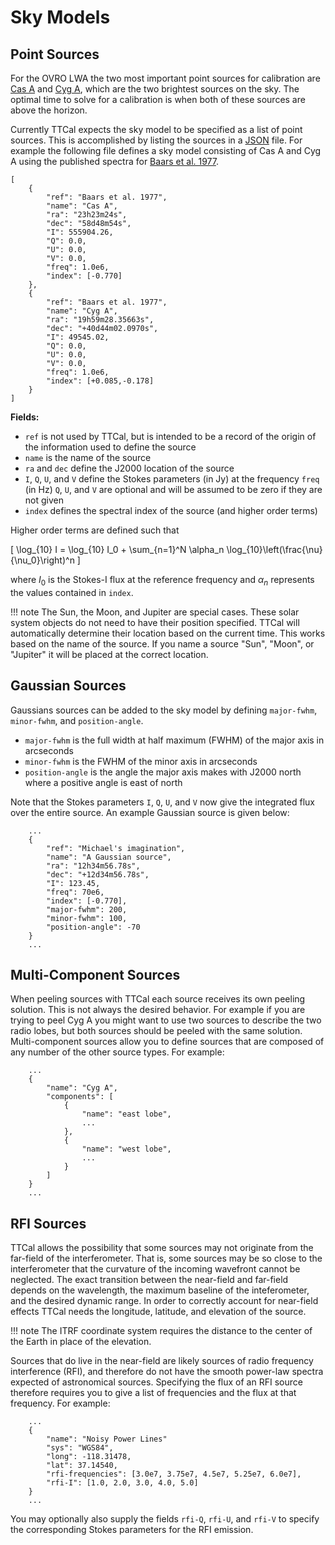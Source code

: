 # Sky Models

## Point Sources

For the OVRO LWA the two most important point sources for calibration are
[Cas A](https://en.wikipedia.org/wiki/Cassiopeia_A) and
[Cyg A](https://en.wikipedia.org/wiki/Cygnus_A), which are the two brightest
sources on the sky. The optimal time to solve for a calibration is when both
of these sources are above the horizon.

Currently TTCal expects the sky model to be specified as a list of point sources.
This is accomplished by listing the sources in a [JSON](http://www.json.org/) file.
For example the following file defines a sky model consisting of Cas A and Cyg A
using the published spectra for [Baars et al. 1977](http://adsabs.harvard.edu/abs/1977A%26A....61...99B).

```
[
    {
        "ref": "Baars et al. 1977",
        "name": "Cas A",
        "ra": "23h23m24s",
        "dec": "58d48m54s",
        "I": 555904.26,
        "Q": 0.0,
        "U": 0.0,
        "V": 0.0,
        "freq": 1.0e6,
        "index": [-0.770]
    },
    {
        "ref": "Baars et al. 1977",
        "name": "Cyg A",
        "ra": "19h59m28.35663s",
        "dec": "+40d44m02.0970s",
        "I": 49545.02,
        "Q": 0.0,
        "U": 0.0,
        "V": 0.0,
        "freq": 1.0e6,
        "index": [+0.085,-0.178]
    }
]
```

**Fields:**

* `ref` is not used by TTCal, but is intended to be a record of the origin
  of the information used to define the source
* `name` is the name of the source
* `ra` and `dec` define the J2000 location of the source
* `I`, `Q`, `U`, and `V` define the Stokes parameters (in Jy) at the frequency `freq` (in Hz)
  `Q`, `U`, and `V` are optional and will be assumed to be zero if they are not given
* `index` defines the spectral index of the source (and higher order terms)

Higher order terms are defined such that

\[
    \log_{10} I = \log_{10} I_0 + \sum_{n=1}^N \alpha_n \log_{10}\left(\frac{\nu}{\nu_0}\right)^n
\]

where $I_0$ is the Stokes-I flux at the reference frequency and $\alpha_n$ represents
the values contained in `index`.

!!! note
    The Sun, the Moon, and Jupiter are special cases. These solar system objects do not
    need to have their position specified. TTCal will automatically determine their
    location based on the current time. This works based on the name of the source.
    If you name a source "Sun", "Moon", or "Jupiter" it will be placed at the
    correct location.

## Gaussian Sources

Gaussians sources can be added to the sky model by defining `major-fwhm`, `minor-fwhm`,
and `position-angle`.

* `major-fwhm` is the full width at half maximum (FWHM) of the major axis in arcseconds
* `minor-fwhm` is the FWHM of the minor axis in arcseconds
* `position-angle` is the angle the major axis makes with J2000 north where a positive angle is east of north

Note that the Stokes parameters `I`, `Q`, `U`, and `V` now give the integrated flux
over the entire source. An example Gaussian source is given below:

```
    ...
    {
        "ref": "Michael's imagination",
        "name": "A Gaussian source",
        "ra": "12h34m56.78s",
        "dec": "+12d34m56.78s",
        "I": 123.45,
        "freq": 70e6,
        "index": [-0.770],
        "major-fwhm": 200,
        "minor-fwhm": 100,
        "position-angle": -70
    }
    ...
```

## Multi-Component Sources

When peeling sources with TTCal each source receives its own peeling solution. This is not
always the desired behavior. For example if you are trying to peel Cyg A you might want to
use two sources to describe the two radio lobes, but both sources should be peeled with
the same solution. Multi-component sources allow you to define sources that are composed
of any number of the other source types. For example:

```
    ...
    {
        "name": "Cyg A",
        "components": [
            {
                "name": "east lobe",
                ...
            },
            {
                "name": "west lobe",
                ...
            }
        ]
    }
    ...
```

## RFI Sources

TTCal allows the possibility that some sources may not originate from the far-field of
the interferometer. That is, some sources may be so close to the interferometer that
the curvature of the incoming wavefront cannot be neglected. The exact transition between
the near-field and far-field depends on the wavelength, the maximum baseline of the
inteferometer, and the desired dynamic range. In order to correctly account for near-field
effects TTCal needs the longitude, latitude, and elevation of the source.

!!! note
    The ITRF coordinate system requires the distance to the center of the Earth in place of
    the elevation.

Sources that do live in the near-field are likely sources of radio frequency interference (RFI),
and therefore do not have the smooth power-law spectra expected of astronomical sources.
Specifying the flux of an RFI source therefore requires you to give a list of frequencies and
the flux at that frequency. For example:

```
    ...
    {
        "name": "Noisy Power Lines"
        "sys": "WGS84",
        "long": -118.31478,
        "lat": 37.14540,
        "rfi-frequencies": [3.0e7, 3.75e7, 4.5e7, 5.25e7, 6.0e7],
        "rfi-I": [1.0, 2.0, 3.0, 4.0, 5.0]
    }
    ...
```

You may optionally also supply the fields `rfi-Q`, `rfi-U`, and `rfi-V` to specify the
corresponding Stokes parameters for the RFI emission.

